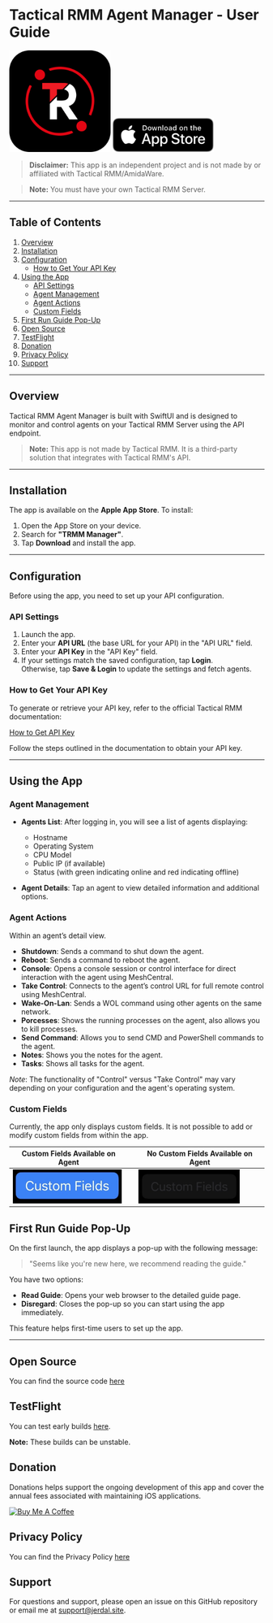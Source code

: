 # Tactical RMM Agent Manager - User Guide

<img src="./Images/TRMM%20Manager%20Icon.png" alt="TRMM Manager Icon" width="200" /> <a href="https://apps.apple.com/us/app/trmm-manager/id6742686284"><img src="Images/Download_on_the_App_Store_Badge_US-UK_RGB_blk_092917.svg" alt="Download on the App Store" width="200" /></a>





> **Disclaimer:** This app is an independent project and is not made by or affiliated with Tactical RMM/AmidaWare.

> **Note:** You must have your own Tactical RMM Server.

---

## Table of Contents
1. [Overview](#overview)
2. [Installation](#installation)
3. [Configuration](#configuration)
   - [How to Get Your API Key](#how-to-get-your-api-key)
4. [Using the App](#using-the-app)
   - [API Settings](#api-settings)
   - [Agent Management](#agent-management)
   - [Agent Actions](#agent-actions)
   - [Custom Fields](#custom-fields)
5. [First Run Guide Pop-Up](#first-run-guide-pop-up)
6. [Open Source](#open-source)
7. [TestFlight](#testflight)
8. [Donation](#donation)
9. [Privacy Policy](#privacy_policy)
10. [Support](#support)

---

## Overview

Tactical RMM Agent Manager is built with SwiftUI and is designed to monitor and control agents on your Tactical RMM Server using the API endpoint. 

> **Note:** This app is not made by Tactical RMM. It is a third-party solution that integrates with Tactical RMM's API.

---

## Installation

The app is available on the **Apple App Store**. To install:

1. Open the App Store on your device.
2. Search for **"TRMM Manager"**.
3. Tap **Download** and install the app.

---

## Configuration

Before using the app, you need to set up your API configuration.

### API Settings

1. Launch the app.
2. Enter your **API URL** (the base URL for your API) in the "API URL" field.
3. Enter your **API Key** in the "API Key" field.
4. If your settings match the saved configuration, tap **Login**.  
   Otherwise, tap **Save & Login** to update the settings and fetch agents.

### How to Get Your API Key

To generate or retrieve your API key, refer to the official Tactical RMM documentation:

[How to Get API Key](https://docs.tacticalrmm.com/functions/api/#api-access)

Follow the steps outlined in the documentation to obtain your API key.

---

## Using the App

### Agent Management

- **Agents List**: After logging in, you will see a list of agents displaying:
  - Hostname
  - Operating System
  - CPU Model
  - Public IP (if available)
  - Status (with green indicating online and red indicating offline)

- **Agent Details**: Tap an agent to view detailed information and additional options.

### Agent Actions

Within an agent’s detail view.

- **Shutdown**: Sends a command to shut down the agent.
- **Reboot**: Sends a command to reboot the agent.
- **Console**: Opens a console session or control interface for direct interaction with the agent using MeshCentral.
- **Take Control**: Connects to the agent’s control URL for full remote control using MeshCentral.
- **Wake-On-Lan**: Sends a WOL command using other agents on the same network.
- **Porcesses**: Shows the running processes on the agent, also allows you to kill processes.
- **Send Command**: Allows you to send CMD and PowerShell commands to the agent.
- **Notes**: Shows you the notes for the agent.
- **Tasks**: Shows all tasks for the agent.
  

*Note*: The functionality of "Control" versus "Take Control" may vary depending on your configuration and the agent's operating system.


### Custom Fields

Currently, the app only displays custom fields. It is not possible to add or modify custom fields from within the app.

| Custom Fields Available on Agent                                                     |   | No Custom Fields Available on Agent                                                |
|--------------------------------------------------------------------------------------|---|------------------------------------------------------------------------------------|
| <img src="./Images/CustomFieldsOn.png" alt="Custom Fields Available" width="215" />  | | <img src="./Images/CustomFieldsOff.png" alt="No Custom Fields" width="200" />      |


## First Run Guide Pop-Up

On the first launch, the app displays a pop-up with the following message:

> "Seems like you're new here, we recommend reading the guide."

You have two options:
- **Read Guide**: Opens your web browser to the detailed guide page.
- **Disregard**: Closes the pop-up so you can start using the app immediately.

This feature helps first-time users to set up the app.

---
## Open Source

You can find the source code [here](https://github.com/Jerdal-F/TRMM-Manager)


## TestFlight

You can test early builds [here](https://testflight.apple.com/join/epsFG6xE).

**Note:** These builds can be unstable.

## Donation

Donations helps support the ongoing development of this app and cover the annual fees associated with maintaining iOS applications.

<a href="https://www.buymeacoffee.com/Jerdal" target="_blank"><img src="https://cdn.buymeacoffee.com/buttons/v2/default-yellow.png" alt="Buy Me A Coffee" style="height: 60px !important;width: 217px !important;" ></a>

## Privacy Policy

You can find the Privacy Policy [here](https://github.com/Jerdal-F/TacticalRMM-Manager/blob/main/Privacy_Policy.md)

## Support

For questions and support, please open an issue on this GitHub repository or email me at [support@jerdal.site](mailto:support@jerdal.site).
